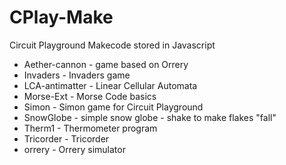 # CPlay-Make
Circuit Playground Makecode stored in Javascript

* Aether-cannon  - game based on Orrery
* Invaders  - Invaders game
* LCA-antimatter  - Linear Cellular Automata
* Morse-Ext  - Morse Code basics
* Simon  - Simon game for Circuit Playground
* SnowGlobe - simple snow globe - shake to make flakes "fall"
* Therm1  - Thermometer program
* Tricorder  - Tricorder
* orrery  - Orrery simulator
